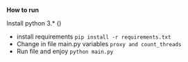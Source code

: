 **How to run**

Install python 3.* ()

* install requirements ```pip install -r requirements.txt```
* Change in file main.py variables ```proxy and count_threads```
* Run file and enjoy ```python main.py```